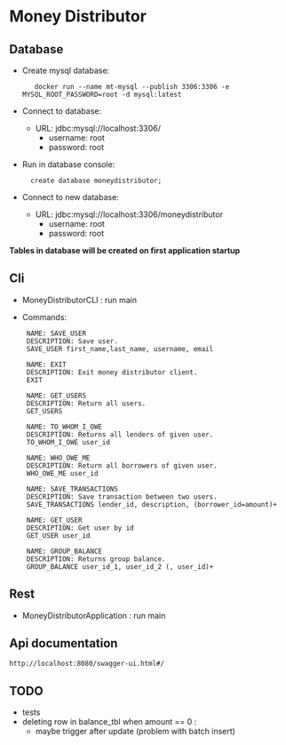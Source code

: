 # Money Distributor 

## Database
* Create mysql database:
 
         docker run --name mt-mysql --publish 3306:3306 -e MYSQL_ROOT_PASSWORD=root -d mysql:latest
* Connect to database:
    + URL: jdbc:mysql://localhost:3306/
        + username: root
        + password: root
* Run in database console:

        create database moneydistributor;    
* Connect to new database:    
  + URL: jdbc:mysql://localhost:3306/moneydistributor
    + username: root
    + password: root

**Tables in database will be  created on first application startup**
## Cli
* MoneyDistributorCLI : run main
* Commands: 
        
       NAME: SAVE_USER
       DESCRIPTION: Save user.
       SAVE_USER first_name,last_name, username, email
       
       NAME: EXIT
       DESCRIPTION: Exit money distributor client.
       EXIT 
       
       NAME: GET_USERS
       DESCRIPTION: Return all users.
       GET_USERS
       
       NAME: TO_WHOM_I_OWE
       DESCRIPTION: Returns all lenders of given user.
       TO_WHOM_I_OWE user_id
       
       NAME: WHO_OWE_ME
       DESCRIPTION: Return all borrowers of given user.
       WHO_OWE_ME user_id
       
       NAME: SAVE_TRANSACTIONS
       DESCRIPTION: Save transaction between two users.
       SAVE_TRANSACTIONS lender_id, description, (borrower_id=amount)+ 
       
       NAME: GET_USER
       DESCRIPTION: Get user by id
       GET_USER user_id
       
       NAME: GROUP_BALANCE
       DESCRIPTION: Returns group balance.
       GROUP_BALANCE user_id_1, user_id_2 (, user_id)+



## Rest
+ MoneyDistributorApplication : run main

## Api documentation

    http://localhost:8080/swagger-ui.html#/
## TODO
+ tests
+ deleting row in balance_tbl when amount == 0 :
    - maybe trigger after update (problem with batch insert)